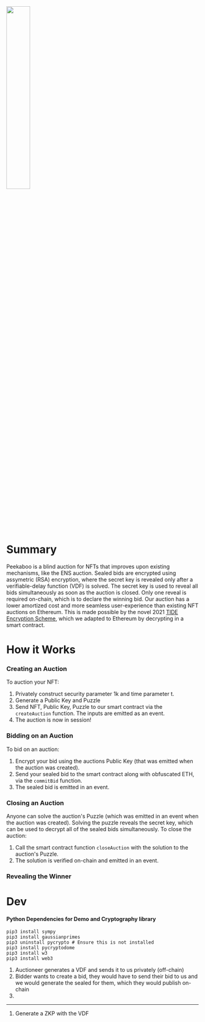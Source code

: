 <img src="https://github.com/peekaboo-dex/contracts/blob/main/peekaboo.png" width="35%" height="35%" />

# Summary
Peekaboo is a blind auction for NFTs that improves upon existing mechanisms, like the ENS auction. Sealed bids are encrypted using assymetric (RSA) encryption, where the secret key is revealed only after a verifiable-delay function (VDF) is solved. The secret key is used to reveal all bids simultaneously as soon as the auction is closed. Only one reveal is required on-chain, which is to declare the winning bid. Our auction has a lower amortized cost and more seamless user-experience than existing NFT auctions on Ethereum. This is made possible by the novel 2021 <a href="https://eprint.iacr.org/2021/1293.pdf" target="_blank">TIDE Encryption Scheme</a>, which we adapted to Ethereum by decrypting in a smart contract. 

# How it Works

### Creating an Auction
To auction your NFT:
1.	Privately construct security parameter 1k and time parameter t.
2.	Generate a Public Key and Puzzle
3.	Send NFT, Public Key, Puzzle to our smart contract via the `createAuction` function. The inputs are emitted as an event.
4.	The auction is now in session!

### Bidding on an Auction
To bid on an auction:
1.	Encrypt your bid using the auctions Public Key (that was emitted when the auction was created).
2.	Send your sealed bid to the smart contract along with obfuscated ETH, via the `commitBid` function.
3.	The sealed bid is emitted in an event.

### Closing an Auction
Anyone can solve the auction's Puzzle (which was emitted in an event when the auction was created). Solving the puzzle reveals the secret key, which can be used to decrypt all of the sealed bids simultaneously. To close the auction:
1. Call the smart contract function `closeAuction` with the solution to the auction's Puzzle.
2. The solution is verified on-chain and emitted in an event.

### Revealing the Winner



# Dev
#### Python Dependencies for Demo and Cryptography library
```
pip3 install sympy
pip3 install gaussianprimes
pip3 uninstall pycrypto # Ensure this is not installed
pip3 install pycryptodome
pip3 install w3
pip3 install web3
```




1. Auctioneer generates a VDF and sends it to us privately (off-chain)
2. Bidder wants to create a bid, they would have to send their bid to us and we would generate the sealed for them, which they would publish on-chain
3. 



--------

1. Generate a ZKP with the VDF

